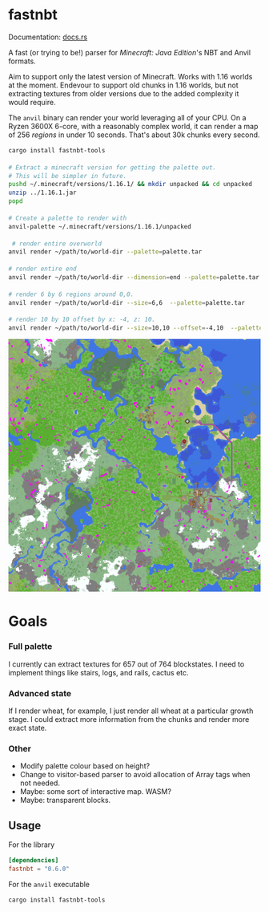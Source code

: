 # fastnbt

Documentation: [docs.rs](https://docs.rs/crate/fastnbt)

A fast (or trying to be!) parser for *Minecraft: Java Edition*'s NBT and Anvil formats.

Aim to support only the latest version of Minecraft. Works with 1.16 worlds at the moment. Endevour to support old chunks in 1.16 worlds, but not extracting textures from older versions due to the added complexity it would require.

The `anvil` binary can render your world leveraging all of your CPU. On a Ryzen 3600X 6-core, with a reasonably complex world, it can render a map of 256 *regions* in under 10 seconds. That's about 30k chunks every second.

```bash
cargo install fastnbt-tools

# Extract a minecraft version for getting the palette out.
# This will be simpler in future.
pushd ~/.minecraft/versions/1.16.1/ && mkdir unpacked && cd unpacked
unzip ../1.16.1.jar
popd

# Create a palette to render with
anvil-palette ~/.minecraft/versions/1.16.1/unpacked 

 # render entire overworld
anvil render ~/path/to/world-dir --palette=palette.tar

# render entire end
anvil render ~/path/to/world-dir --dimension=end --palette=palette.tar 

# render 6 by 6 regions around 0,0.
anvil render ~/path/to/world-dir --size=6,6  --palette=palette.tar 

# render 10 by 10 offset by x: -4, z: 10.
anvil render ~/path/to/world-dir --size=10,10 --offset=-4,10  --palette=palette.tar 
```

![alt rendered map](demo.png)

# Goals

### Full palette

I currently can extract textures for 657 out of 764 blockstates. I need to implement things like stairs, logs, and rails, cactus etc.

### Advanced state

If I render wheat, for example, I just render all wheat at a particular growth stage. I could extract more information from the chunks and render more exact state.

### Other

* Modify palette colour based on height?
* Change to visitor-based parser to avoid allocation of Array tags when not needed.
* Maybe: some sort of interactive map. WASM?
* Maybe: transparent blocks.

## Usage

For the library

```toml
[dependencies]
fastnbt = "0.6.0"
```

For the `anvil` executable

```bash
cargo install fastnbt-tools
```
